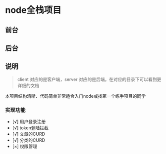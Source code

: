 # node全栈项目

## 前台

## 后台

## 说明
> client 对应的是客户端，server 对应的是后端。在对应的目录下可以看到更详细的文档

本项目结构清晰、代码简单非常适合入门node或找第一个练手项目的同学

### 实现功能
- [√] 用户登录注册
- [√] token登陆拦截
- [√] 文章的CURD
- [√] 分类的CURD
- [×] 权限管理